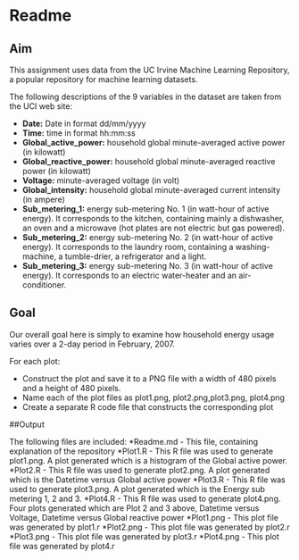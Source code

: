# Readme

## Aim
This assignment uses data from the UC Irvine Machine Learning Repository, a popular repository for machine learning datasets. 

The following descriptions of the 9 variables in the dataset are taken from the UCI web site:

* **Date:** Date in format dd/mm/yyyy
* **Time:** time in format hh:mm:ss
* **Global_active_power:** household global minute-averaged active power (in kilowatt)
* **Global_reactive_power:** household global minute-averaged reactive power (in kilowatt)
* **Voltage:** minute-averaged voltage (in volt)
* **Global_intensity:** household global minute-averaged current intensity (in ampere)
* **Sub_metering_1:** energy sub-metering No. 1 (in watt-hour of active energy). It corresponds to the kitchen, containing mainly a dishwasher, an oven and a microwave (hot plates are not electric but gas powered).
* **Sub_metering_2:** energy sub-metering No. 2 (in watt-hour of active energy). It corresponds to the laundry room, containing a washing-machine, a tumble-drier, a refrigerator and a light.
* **Sub_metering_3:** energy sub-metering No. 3 (in watt-hour of active energy). It corresponds to an electric water-heater and an air-conditioner.

## Goal
Our overall goal here is simply to examine how household energy usage varies over a 2-day period in February, 2007. 

For each plot:
* Construct the plot and save it to a PNG file with a width of 480 pixels and a height of 480 pixels.
* Name each of the plot files as plot1.png, plot2.png,plot3.png, plot4.png
* Create a separate R code file that constructs the corresponding plot

##Output

The following files are included:
*Readme.md - This file, containing explanation of the repository
*Plot1.R - This R file was used to generate plot1.png. A plot generated which is a histogram of the Global active power.
*Plot2.R - This R file was used to generate plot2.png. A plot generated which is the Datetime versus Global active power
*Plot3.R - This R file was used to generate plot3.png. A plot generated which is the Energy sub metering 1, 2 and 3.
*Plot4.R - This R file was used to generate plot4.png. Four plots generated which are Plot 2 and 3 above, Datetime versus Voltage, Datetime versus Global reactive power 
*Plot1.png - This plot file was generated by plot1.r
*Plot2.png - This plot file was generated by plot2.r
*Plot3.png - This plot file was generated by plot3.r
*Plot4.png - This plot file was generated by plot4.r